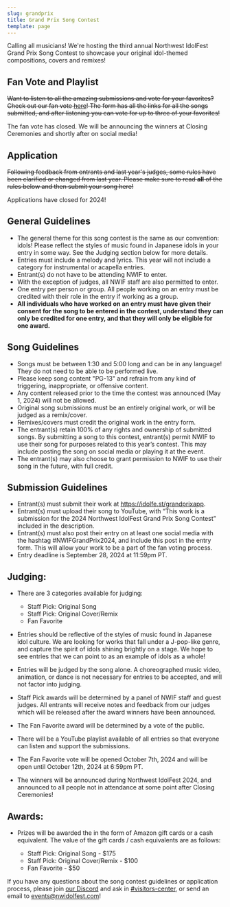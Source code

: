 ```yaml
---
slug: grandprix
title: Grand Prix Song Contest
template: page
---
```

Calling all musicians! We're hosting the third annual Northwest IdolFest Grand Prix Song Contest to showcase your original idol-themed compositions, covers and remixes!

## Fan Vote and Playlist

~~Want to listen to all the amazing submissions and vote for your favorites? Check out our fan vote [here](https://idolfe.st/grandprixvote)! The form has all the links for all the songs submitted, and after listening you can vote for up to three of your favorites!~~

The fan vote has closed. We will be announcing the winners at Closing Ceremonies and shortly after on social media!

## Application

~~F﻿ollowing feedback from entrants and last year's judges, some rules have been clarified or changed from last year. Please make sure to read **all** of the rules below and then submit your song here!~~

Applications have closed for 2024!

## General Guidelines

* The general theme for this song contest is the same as our convention: idols! Please reflect the styles of music found in Japanese idols in your entry in some way. See the Judging section below for more details.
* Entries must include a melody and lyrics. This year will not include a category for instrumental or acapella entries.
* Entrant(s) do not have to be attending NWIF to enter. 
* With the exception of judges, all NWIF staff are also permitted to enter.
* One entry per person or group. All people working on an entry must be credited with their role in the entry if working as a group.
* **All individuals who have worked on an entry must have given their consent for the song to be entered in the contest, understand they can only be credited for one entry, and that they will only be eligible for one award.**

## Song Guidelines

* Songs must be between 1:30 and 5:00 long and can be in any language! They do not need to be able to be performed live.
* Please keep song content "PG-13" and refrain from any kind of triggering, inappropriate, or offensive content.
* Any content released prior to the time the contest was announced (May 1, 2024) will not be allowed.
* Original song submissions must be an entirely original work, or will be judged as a remix/cover.
* Remixes/covers must credit the original work in the entry form.
* The entrant(s) retain 100% of any rights and ownership of submitted songs. By submitting a song to this contest, entrant(s) permit NWIF to use their song for purposes related to this year’s contest. This may include posting the song on social media or playing it at the event.
* The entrant(s) may also choose to grant permission to NWIF to use their song in the future, with full credit.

## Submission Guidelines

* Entrant(s) must submit their work at https://idolfe.st/grandprixapp.
* Entrant(s) must upload their song to YouTube, with “This work is a submission for the 2024 Northwest IdolFest Grand Prix Song Contest” included in the description.
* E﻿ntrant(s) must also post their entry on at least one social media with the hashtag #NWIFGrandPrix2024, and include this post in the entry form. This will allow your work to be a part of the fan voting process.
* Entry deadline is September 28, 2024 at 11:59pm PT.

## Judging:

* There are 3 categories available for judging:

  * Staff Pick: Original Song
  * Staff Pick: Original Cover/Remix
  * Fan Favorite
* Entries should be reflective of the styles of music found in Japanese idol culture. We are looking for works that fall under a J-pop-like genre, and capture the spirit of idols shining brightly on a stage. We hope to see entries that we can point to as an example of idols as a whole!
* Entries will be judged by the song alone. A choreographed music video, animation, or dance is not necessary for entries to be accepted, and will not factor into judging.
* Staff Pick awards will be determined by a panel of NWIF staff and guest judges. All entrants will receive notes and feedback from our judges which will be released after the award winners have been announced.
* The Fan Favorite award will be determined by a vote of the public.
* There will be a YouTube playlist available of all entries so that everyone can listen and support the submissions.
* The Fan Favorite vote will be opened October 7th, 2024 and will be open until October 12th, 2024 at 6:59pm PT. 
* The winners will be announced during Northwest IdolFest 2024, and announced to all people not in attendance at some point after Closing Ceremonies!

## Awards:

* Prizes will be awarded the in the form of Amazon gift cards or a cash equivalent. The value of the gift cards / cash equivalents are as follows:

  * Staff Pick: Original Song - $175
  * Staff Pick: Original Cover/Remix - $100
  * Fan Favorite - $50

If you have any questions about the song contest guidelines or application process, please join [our Discord](https://discord.gg/h5yJbXgTgE)
and ask in [\#visitors-center](https://discordapp.com/channels/857780787599900684/866833137752080414), or send an email to [events@nwidolfest.com](mailto:events@nwidolfest.com)!
